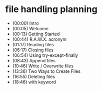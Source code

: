 # file handling planning

- (00:00) Intro
- (00:05) Welcome
- (00:13) Getting Started
- (00:44) R.A.W.X. acronym
- (01:17) Reading files
- (06:17) Closing files
- (06:54) Using try-except-finally
- (08:43) Append files
- (10:46) Write / Overwrite files
- (13:36) Two Ways to Create Files
- (16:55) Deleting files
- (18:46) with keyword
